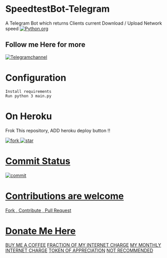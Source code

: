 
# SpeedtestBot-Telegram
A Telegram Bot which returns Clients current Download / Upload Network speed
<A href=https://python.org><IMG src=http://ForTheBadge.com/images/badges/made-with-python.svg alt=Python.org></IMG></A>

## Follow me Here for more 

<A href=https://t.me/bughunterbots><img src=https://img.shields.io/badge/TELEGRAM-Channel-yellowgreen alt=Telegramchannel></img></a>
 
# Configuration

```
Install requirements
Run python 3 main.py
```
# On Heroku

 Frok This repository, ADD heroku deploy button !!

<A href="https://github.com/bughunter0"><img src="https://img.shields.io/github/forks/bughunter0/SpeedtestBot-Telegram?style=for-the-badge" alt=fork> 
<A href="https://github.com/bughunter0"><img src="https://img.shields.io/github/stars/bughunter0/SpeedtestBot-Telegram?style=for-the-badge" alt=star> 

# Commit Status
<A href="https://github.com/bughunter0"><img src="https://img.shields.io/github/last-commit/bughunter0/SpeedtestBot-Telegram?style=for-the-badge://" alt=commit> 


# Contributions are welcome

Fork , Contribute , Pull Request 


# Donate Me Here
[BUY ME A COFFEE](https://paytm.me/fZ-PsaK)
[FRACTION OF MY INTERNET CHARGE](https://paytm.me/p-tPE0l)
[MY MONTHLY INTERNET CHARGE](https://paytm.me/yoB-s0a)
[TOKEN OF APPRECIATION](https://paytm.me/8sRT-FA)
[NOT RECOMMENDED](https://paytm.me/A-iN96A)

